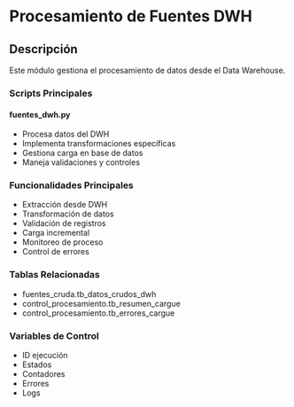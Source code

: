 # Procesamiento de Fuentes DWH

## Descripción
Este módulo gestiona el procesamiento de datos desde el Data Warehouse.

### Scripts Principales

#### fuentes_dwh.py
- Procesa datos del DWH
- Implementa transformaciones específicas
- Gestiona carga en base de datos
- Maneja validaciones y controles

### Funcionalidades Principales
- Extracción desde DWH
- Transformación de datos
- Validación de registros
- Carga incremental
- Monitoreo de proceso
- Control de errores

### Tablas Relacionadas  
- fuentes_cruda.tb_datos_crudos_dwh
- control_procesamiento.tb_resumen_cargue
- control_procesamiento.tb_errores_cargue

### Variables de Control
- ID ejecución
- Estados
- Contadores 
- Errores
- Logs
